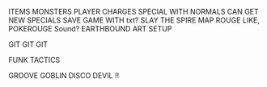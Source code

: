 ITEMS
MONSTERS
PLAYER
CHARGES SPECIAL WITH NORMALS
CAN GET NEW SPECIALS
SAVE GAME WITH txt?
SLAY THE SPIRE MAP
ROUGE LIKE, POKEROUGE
Sound?
EARTHBOUND ART SETUP

GIT GIT GIT

FUNK TACTICS

GROOVE GOBLIN
DISCO DEVIL
!!
